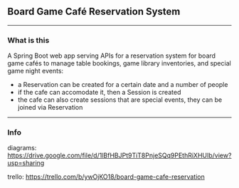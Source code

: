 ## Board Game Café Reservation System
---
### What is this
A Spring Boot web app serving APIs for a reservation system for board game cafés to manage table bookings, game library inventories, and special game night events:
- a Reservation can be created for a certain date and a number of people
- if the cafe can accomodate it, then a Session is created
- the cafe can also create sessions that are special events, they can be joined via Reservation

---
### Info
diagrams: https://drive.google.com/file/d/1lBfHBJPt9TiT8PnjeSQq9PEthRiXHUIb/view?usp=sharing 

trello: https://trello.com/b/ywOjKO18/board-game-cafe-reservation
